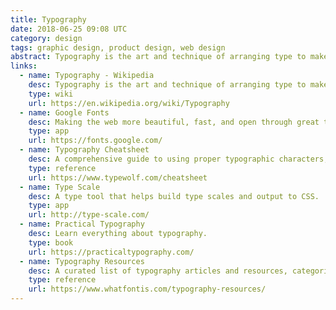 ```yaml
---
title: Typography
date: 2018-06-25 09:08 UTC
category: design
tags: graphic design, product design, web design
abstract: Typography is the art and technique of arranging type to make written language legible, readable, and appealing when displayed.
links:
  - name: Typography - Wikipedia
    desc: Typography is the art and technique of arranging type to make written language legible, readable, and appealing when displayed.
    type: wiki
    url: https://en.wikipedia.org/wiki/Typography
  - name: Google Fonts
    desc: Making the web more beautiful, fast, and open through great typography.
    type: app
    url: https://fonts.google.com/
  - name: Typography Cheatsheet
    desc: A comprehensive guide to using proper typographic characters, including correct grammatical usage.
    type: reference
    url: https://www.typewolf.com/cheatsheet
  - name: Type Scale
    desc: A type tool that helps build type scales and output to CSS.
    type: app
    url: http://type-scale.com/
  - name: Practical Typography
    desc: Learn everything about typography.
    type: book
    url: https://practicaltypography.com/
  - name: Typography Resources
    desc: A curated list of typography articles and resources, categorized.
    type: reference
    url: https://www.whatfontis.com/typography-resources/
---
```

